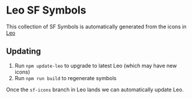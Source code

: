 # Leo SF Symbols

This collection of SF Symbols is automatically generated from the icons in [Leo](https://github.com/brave/leo/tree/main/icons)

## Updating

1. Run `npm update-leo` to upgrade to latest Leo (which may have new icons)
2. Run `npm run build` to regenerate symbols

Once the `sf-icons` branch in Leo lands we can automatically update Leo.
